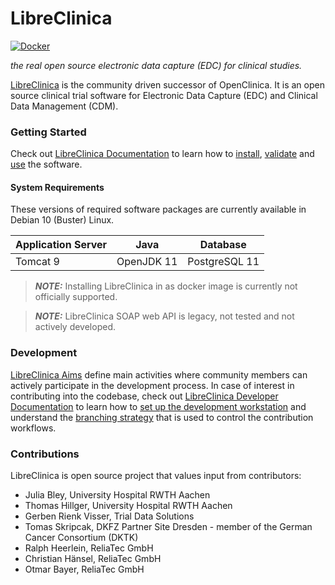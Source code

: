 LibreClinica
============

[![Docker](https://github.com/Alagant/LibreClinica/actions/workflows/docker-publish.yml/badge.svg)](https://github.com/Alagant/LibreClinica/actions/workflows/docker-publish.yml)



_the real open source electronic data capture (EDC) for clinical studies._

[LibreClinica](https://libreclinica.org) is the community driven successor of OpenClinica. It is an open source clinical trial software for Electronic Data Capture (EDC) and Clinical Data Management (CDM). 

### Getting Started

Check out [LibreClinica Documentation](https://libreclinica.org/documentation) to learn how to [install](https://libreclinica.org/documentation/install.html), [validate](https://libreclinica.org/documentation#Tests) and [use](https://libreclinica.org/documentation/manuals.html) the software.

#### System Requirements

These versions of required software packages are currently available in Debian 10 (Buster) Linux.

| Application Server | Java       | Database      | 
|--------------------|------------|---------------|
| Tomcat 9           | OpenJDK 11 | PostgreSQL 11 |

> **_NOTE:_** Installing LibreClinica in as docker image is currently not officially supported.

> **_NOTE:_** LibreClinica SOAP web API is legacy, not tested and not actively developed.

### Development

[LibreClinica Aims](https://libreclinica.org/goals.html) define main activities where community members can actively participate in the development process. In case of interest in contributing into the codebase, check out [LibreClinica Developer Documentation](https://libreclinica-docs.readthedocs.io) to learn how to [set up the development workstation](https://libreclinica-docs.readthedocs.io/en/latest/dev/dev-machine.html) and understand the [branching strategy](https://libreclinica-docs.readthedocs.io/en/latest/dev/developer.html) that is used to control the contribution workflows.

### Contributions
                          
LibreClinica is open source project that values input from contributors:

* Julia Bley, University Hospital RWTH Aachen
* Thomas Hillger, University Hospital RWTH Aachen
* Gerben Rienk Visser, Trial Data Solutions
* Tomas Skripcak, DKFZ Partner Site Dresden - member of the German Cancer Consortium (DKTK)
* Ralph Heerlein, ReliaTec GmbH
* Christian Hänsel, ReliaTec GmbH
* Otmar Bayer, ReliaTec GmbH 
